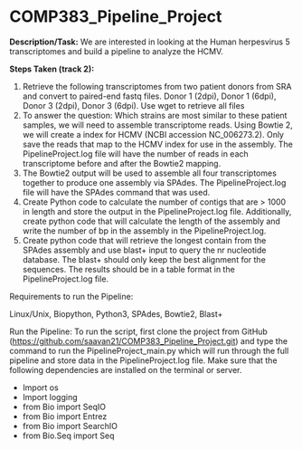 # COMP383_Pipeline_Project

**Description/Task:**
We are interested in looking at the Human herpesvirus 5 transcriptomes and build a pipeline to analyze the HCMV. 

**Steps Taken (track 2):**

1. Retrieve the following transcriptomes from two patient donors from SRA and convert to paired-end fastq files. Donor 1 (2dpi), Donor 1 (6dpi), Donor 3 (2dpi), Donor 3 (6dpi). Use wget to retrieve all files 
2. To answer the question: Which strains are most similar to these patient samples, we will need to assemble transcriptome reads. Using Bowtie 2, we will create a index for HCMV (NCBI accession NC_006273.2). Only save the reads that map to the HCMV index for use in the assembly. The PipelineProject.log file will have the number of reads in each transcriptome before and after the Bowtie2 mapping. 
3. The Bowtie2 output will be used to assemble all four transcriptomes together to produce one assembly via SPAdes. The PipelineProject.log file will have the SPAdes command that was used. 
4. Create Python code to calculate the number of contigs that are > 1000 in length and store the output in the PipelineProject.log file. Additionally, create python code that will calculate the length of the assembly and write the number of bp in the assembly in the PipelineProject.log.
5. Create python code that will retrieve the longest contain from the SPAdes assembly and use blast+ input to query the nr nucleotide database. The blast+ should only keep the best alignment for the sequences. The results should be in a table format in the PipelineProject.log file. 

Requirements to run the Pipeline: 

Linux/Unix, Biopython, Python3, SPAdes, Bowtie2, Blast+

Run the Pipeline: 
To run the script, first clone the project from GitHub (https://github.com/saavan21/COMP383_Pipeline_Project.git) and type the command to run the PipelineProject_main.py which will run through the full pipeline and store data in the PipelineProject.log file. Make sure that the following dependencies are installed on the terminal or server. 
- Import os
- Import logging 
- from Bio import SeqIO
- from Bio import Entrez
- from Bio import SearchIO
- from Bio.Seq import Seq 
